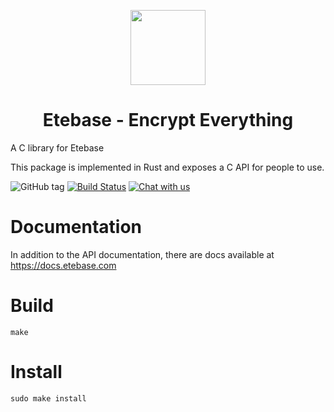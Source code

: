 <p align="center">
  <img width="120" src="https://github.com/etesync/etesync-web/blob/master/src/images/logo.svg" />
  <h1 align="center">Etebase - Encrypt Everything</h1>
</p>

A C library for Etebase

This package is implemented in Rust and exposes a C API for people to use.

![GitHub tag](https://img.shields.io/github/tag/etesync/libetebase.svg)
[![Build Status](https://travis-ci.com/etesync/libetebase.svg?branch=master)](https://travis-ci.com/etesync/libetebase)
[![Chat with us](https://img.shields.io/badge/chat-IRC%20|%20Matrix%20|%20Web-blue.svg)](https://www.etebase.com/community-chat/)

# Documentation

In addition to the API documentation, there are docs available at https://docs.etebase.com

# Build

```
make
```

# Install

```
sudo make install
```
